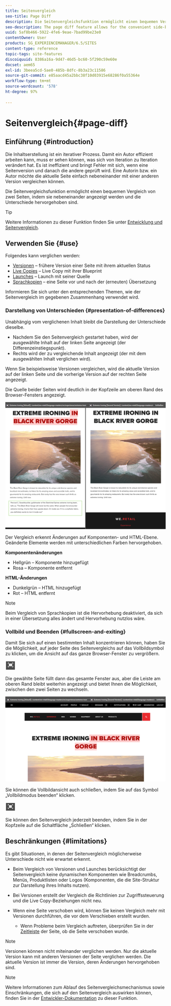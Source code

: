 ```yaml
---
title: Seitenvergleich
seo-title: Page Diff
description: Die Seitenvergleichsfunktion ermöglicht einen bequemen Vergleich von zwei Seiten, indem sie nebeneinander angezeigt werden und die Unterschiede hervorgehoben sind.
seo-description: The page diff feature allows for the convenient side-by-side comparison of two pages with their differences highlighted.
uuid: 5af8b466-5922-4fe6-9eae-7bad99be23e0
contentOwner: User
products: SG_EXPERIENCEMANAGER/6.5/SITES
content-type: reference
topic-tags: site-features
discoiquuid: 8386a16a-9d47-46d5-bc60-5f290c59e60e
docset: aem65
exl-id: 3beea5cd-5ae0-485b-8dfc-8b3a23c11586
source-git-commit: e85aacd45a2bbc38f10d03915e68286f0a55364e
workflow-type: tm+mt
source-wordcount: '578'
ht-degree: 97%

---
```


# Seitenvergleich{#page-diff}

## Einführung {#introduction}

Die Inhaltserstellung ist ein iterativer Prozess. Damit ein Autor effizient arbeiten kann, muss er sehen können, was sich von Iteration zu Iteration verändert hat. Es ist ineffizient und bringt Fehler mit sich, wenn eine Seitenversion und danach die andere geprüft wird. Eine Autorin bzw. ein Autor möchte die aktuelle Seite einfach nebeneinander mit einer anderen Version vergleichen können.

Die Seitenvergleichsfunktion ermöglicht einen bequemen Vergleich von zwei Seiten, indem sie nebeneinander angezeigt werden und die Unterschiede hervorgehoben sind.

>[!TIP]
>
>Weitere Informationen zu dieser Funktion finden Sie unter [Entwicklung und Seitenvergleich](/help/sites-developing/pagediff.md#operation-details).

## Verwenden Sie {#use}

Folgendes kann verglichen werden:

* [Versionen](/help/sites-authoring/working-with-page-versions.md#comparing-a-version-with-current-page) – frühere Version einer Seite mit ihrem aktuellen Status
* [Live Copies](/help/sites-administering/msm-livecopy.md#comparing-a-live-copy-page-with-a-blueprint-page) – Live Copy mit ihrer Blueprint
* [Launches](/help/sites-authoring/launches-editing.md#comparing-a-launch-page-to-its-source-page) – Launch mit seiner Quelle
* [Sprachkopien](/help/sites-administering/tc-manage.md#comparing-language-copies) – eine Seite vor und nach der (erneuten) Übersetzung

Informieren Sie sich unter den entsprechenden Themen, wie der Seitenvergleich im gegebenen Zusammenhang verwendet wird.

### Darstellung von Unterschieden {#presentation-of-differences}

Unabhängig vom verglichenen Inhalt bleibt die Darstellung der Unterschiede dieselbe.

* Nachdem Sie den Seitenvergleich gestartet haben, wird der ausgewählte Inhalt auf der linken Seite angezeigt (der Differenzeinstiegspunkt).
* Rechts wird der zu vergleichende Inhalt angezeigt (der mit dem ausgewählten Inhalt verglichen wird).

Wenn Sie beispielsweise Versionen vergleichen, wird die aktuelle Version auf der linken Seite und die vorherige Version auf der rechten Seite angezeigt.

Die Quelle beider Seiten wird deutlich in der Kopfzeile am oberen Rand des Browser-Fensters angezeigt.

![In der Kopfzeile angezeigte Quelle](assets/chlimage_1-109.png)

Der Vergleich erkennt Änderungen auf Komponenten- und HTML-Ebene. Geänderte Elemente werden mit unterschiedlichen Farben hervorgehoben.

**Komponentenänderungen**

* Hellgrün – Komponente hinzugefügt
* Rosa – Komponente entfernt

**HTML-Änderungen**

* Dunkelgrün – HTML hinzugefügt
* Rot – HTML entfernt

>[!NOTE]
>
>Beim Vergleich von Sprachkopien ist die Hervorhebung deaktiviert, da sich in einer Übersetzung alles ändert und Hervorhebung nutzlos wäre.

### Vollbild und Beenden {#fullscreen-and-exiting}

Damit Sie sich auf einen bestimmten Inhalt konzentrieren können, haben Sie die Möglichkeit, auf jeder Seite des Seitenvergleichs auf das Vollbildsymbol zu klicken, um die Ansicht auf das ganze Browser-Fenster zu vergrößern.

![Vollbildmodussymbol](do-not-localize/chlimage_1-18.png)

Die gewählte Seite füllt dann das gesamte Fenster aus, aber die Leiste am oberen Rand bleibt weiterhin angezeigt und bietet Ihnen die Möglichkeit, zwischen den zwei Seiten zu wechseln.

![Mit der oberen Leiste können Sie zwischen Seiten wechseln](assets/chlimage_1-110.png)

Sie können die Vollbildansicht auch schließen, indem Sie auf das Symbol „Vollbildmodus beenden“ klicken.

![Vollbild schließen](do-not-localize/chlimage_1-19.png)

Sie können den Seitenvergleich jederzeit beenden, indem Sie in der Kopfzeile auf die Schaltfläche „Schließen“ klicken.

## Beschränkungen {#limitations}

Es gibt Situationen, in denen der Seitenvergleich möglicherweise Unterschiede nicht wie erwartet erkennt.

* Beim Vergleich von Versionen und Launches berücksichtigt der Seitenvergleich keine dynamischen Komponenten wie Breadcrumbs, Menüs, Produktlisten oder Logos (Komponenten, die die Site-Struktur zur Darstellung ihres Inhalts nutzen).
* Bei Versionen erstellt der Vergleich die Richtlinien zur Zugriffssteuerung und die Live Copy-Beziehungen nicht neu.
* Wenn eine Seite verschoben wird, können Sie keinen Vergleich mehr mit Versionen durchführen, die vor dem Verschieben erstellt wurden. 

   * Wenn Probleme beim Vergleich auftreten, überprüfen Sie in der [Zeitleiste](/help/sites-authoring/basic-handling.md#timeline) der Seite, ob die Seite verschoben wurde.

>[!NOTE]
>
>Versionen können nicht miteinander verglichen werden. Nur die aktuelle Version kann mit anderen Versionen der Seite verglichen werden. Die aktuelle Version ist immer die Version, deren Änderungen hervorgehoben sind.

>[!NOTE]
>
>Weitere Informationen zum Ablauf des Seitenvergleichsmechanismus sowie Einschränkungen, die sich auf den Seitenvergleich auswirken können, finden Sie in der [Entwickler-Dokumentation](/help/sites-developing/pagediff.md) zu dieser Funktion.
